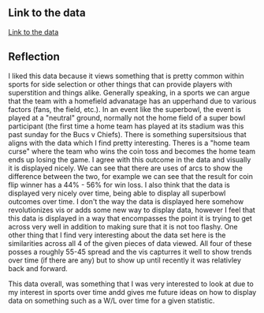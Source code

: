 ## Link to the data

[Link to the data](https://www.reddit.com/r/dataisbeautiful/comments/le23a4/the_team_to_win_the_super_bowl_coin_toss_is_on_a/) 

## Reflection

I liked this data because it views something that is pretty common within sports for side selection or other things that can provide players with superstition and things alike. Generally speaking, in a sports we can argue that the team with a homefield advanatage has an upperhand due to various factors (fans, the field, etc.). In an event like the superbowl, the event is played at a "neutral" ground, normally not the home field of a super bowl participant (the first time a home team has played at its stadium was this past sunday for the Bucs v Chiefs). There is something supersitsious that aligns with the data which I find pretty interesting. Theres is a "home team curse" where the team who wins the coin toss and becomes the home team ends up losing the game. I agree with this outcome in the data and visually it is displayed nicely. We can see that there are uses of arcs to show the difference between the two, for example we can see that the result for coin flip winner has a 44% - 56% for win loss. I also think that the data is displayed very nicely over time, being able to display all superbowl outcomes over time. I don't the way the data is displayed here somehow revolutionizes vis or adds some new way to display data, however I feel that this data is displayed in a way that encompasses the point it is trying to get across very well in addition to making sure that it is not too flashy. One other thing that I find very interesting about the data set here is the similarities across all 4 of the given pieces of data viewed. All four of these posses a roughly 55-45 spread and the vis capturres it well to show trends over time (if there are any) but to show up until recently it was relativley back and forward. 

This data overall, was something that I was very interested to look at due to my interest in sports over time andd gives me future ideas on how to display data on something such as a W/L over time for a given statistic.